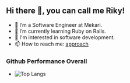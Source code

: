 ## Hi there 👋, you can call me Riky!

- 🔭 I’m a Software Engineer at Mekari.
- 🌱 I’m currently learning Ruby on Rails.
- 👀 I'm interested in software development.
- 📫 How to reach me: [approach](https://www.linkedin.com/in/rikyhidayat/)

### Github Performance Overall

<!-- - ![Riky's github stats](https://github-readme-stats.vercel.app/api?username=rikyhidayat21&show_icons=true&them=cobalt) - -->

<!-- - ![Top Langs](https://github-readme-stats.vercel.app/api/top-langs/?username=rikyhidayat21&layout=compact) -->
- ![Top Langs](https://github-readme-stats.vercel.app/api/top-langs/?username=rikyhidayat21)
<!--
**rikyhidayat21/rikyhidayat21** is a ✨ _special_ ✨ repository because its `README.md` (this file) appears on your GitHub profile.

Here are some ideas to get you started:

- 🔭 I’m currently working on ...
- 🌱 I’m currently learning ...
- 👯 I’m looking to collaborate on ...
- 🤔 I’m looking for help with ...
- 💬 Ask me about ...
- 📫 How to reach me: ...
- 😄 Pronouns: ...
- ⚡ Fun fact: ...
-->
